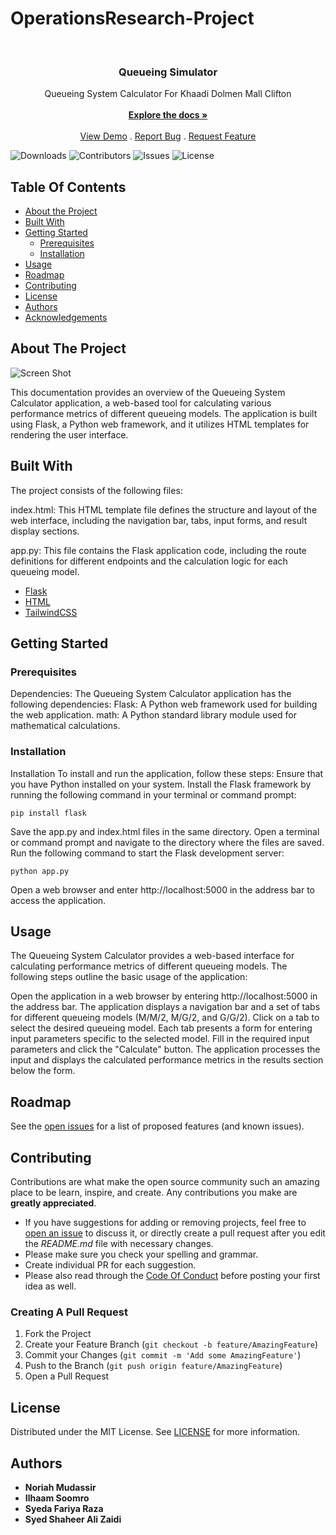 # OperationsResearch-Project

<br/>
<p align="center">
  <a href="https://github.com/NoriahM/OperationsResearch-Project">
  </a>

  <h3 align="center">Queueing Simulator </h3>

  <p align="center">
    Queueing System Calculator For Khaadi Dolmen Mall Clifton
    <br/>
    <br/>
    <a href="https://github.com/NoriahM/OperationsResearch-Project"><strong>Explore the docs »</strong></a>
    <br/>
    <br/>
    <a href="https://github.com/NoriahM/OperationsResearch-Project">View Demo</a>
    .
    <a href="https://github.com/NoriahM/OperationsResearch-Project/issues">Report Bug</a>
    .
    <a href="https://github.com/NoriahM/OperationsResearch-Project/issues">Request Feature</a>
  </p>
</p>

![Downloads](https://img.shields.io/github/downloads/NoriahM/OperationsResearch-Project/total) ![Contributors](https://img.shields.io/github/contributors/NoriahM/OperationsResearch-Project?color=dark-green) ![Issues](https://img.shields.io/github/issues/NoriahM/OperationsResearch-Project) ![License](https://img.shields.io/github/license/NoriahM/OperationsResearch-Project) 

## Table Of Contents

* [About the Project](#about-the-project)
* [Built With](#built-with)
* [Getting Started](#getting-started)
  * [Prerequisites](#prerequisites)
  * [Installation](#installation)
* [Usage](#usage)
* [Roadmap](#roadmap)
* [Contributing](#contributing)
* [License](#license)
* [Authors](#authors)
* [Acknowledgements](#acknowledgements)

## About The Project

![Screen Shot](https://cdn.discordapp.com/attachments/954012426280509440/1121098477993218219/image.png)

This documentation provides an overview of the Queueing System Calculator application, a web-based tool for calculating various performance metrics of different queueing models. The application is built using Flask, a Python web framework, and it utilizes HTML templates for rendering the user interface.


## Built With

The project consists of the following files:

index.html: This HTML template file defines the structure and layout of the web interface, including the navigation bar, tabs, input forms, and result display sections.

app.py: This file contains the Flask application code, including the route definitions for different endpoints and the calculation logic for each queueing model.



* [Flask](https://flask.palletsprojects.com/en/2.3.x/)
* [HTML](https://html.com/)
* [TailwindCSS](https://tailwindcss.com/)


## Getting Started






### Prerequisites

Dependencies:
The Queueing System Calculator application has the following dependencies:
Flask: A Python web framework used for building the web application.
math: A Python standard library module used for mathematical calculations.

### Installation

Installation
To install and run the application, follow these steps:
Ensure that you have Python installed on your system.
Install the Flask framework by running the following command in your terminal or command prompt:

<code>pip install flask</code>

Save the app.py and index.html files in the same directory.
Open a terminal or command prompt and navigate to the directory where the files are saved.
Run the following command to start the Flask development server:

<code>python app.py</code>

Open a web browser and enter http://localhost:5000 in the address bar to access the application.


## Usage

The Queueing System Calculator provides a web-based interface for calculating performance metrics of different queueing models. The following steps outline the basic usage of the application:

Open the application in a web browser by entering http://localhost:5000 in the address bar.
The application displays a navigation bar and a set of tabs for different queueing models (M/M/2, M/G/2, and G/G/2).
Click on a tab to select the desired queueing model.
Each tab presents a form for entering input parameters specific to the selected model.
Fill in the required input parameters and click the "Calculate" button.
The application processes the input and displays the calculated performance metrics in the results section below the form.



## Roadmap

See the [open issues](https://github.com/NoriahM/OperationsResearch-Project/issues) for a list of proposed features (and known issues).

## Contributing

Contributions are what make the open source community such an amazing place to be learn, inspire, and create. Any contributions you make are **greatly appreciated**.
* If you have suggestions for adding or removing projects, feel free to [open an issue](https://github.com/NoriahM/OperationsResearch-Project/issues/new) to discuss it, or directly create a pull request after you edit the *README.md* file with necessary changes.
* Please make sure you check your spelling and grammar.
* Create individual PR for each suggestion.
* Please also read through the [Code Of Conduct](https://github.com/NoriahM/OperationsResearch-Project/blob/main/CODE_OF_CONDUCT.md) before posting your first idea as well.

### Creating A Pull Request

1. Fork the Project
2. Create your Feature Branch (`git checkout -b feature/AmazingFeature`)
3. Commit your Changes (`git commit -m 'Add some AmazingFeature'`)
4. Push to the Branch (`git push origin feature/AmazingFeature`)
5. Open a Pull Request

## License

Distributed under the MIT License. See [LICENSE](https://github.com/NoriahM/OperationsResearch-Project/blob/main/LICENSE.md) for more information.

## Authors

* **Noriah Mudassir** 
* **Ilhaam Soomro** 
* **Syeda Fariya Raza** 
* **Syed Shaheer Ali Zaidi** 


